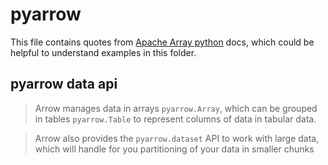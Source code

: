 # pyarrow
This file contains quotes from [Apache Array python](https://arrow.apache.org/docs/python/index.html) docs, 
which could be helpful to understand examples in this folder.

## pyarrow data api

> Arrow manages data in arrays `pyarrow.Array`, which can be grouped 
> in tables `pyarrow.Table` to represent columns of data in tabular data.

> Arrow also provides the `pyarrow.dataset` API to work with large data,
> which will handle for you partitioning of your data in smaller chunks

